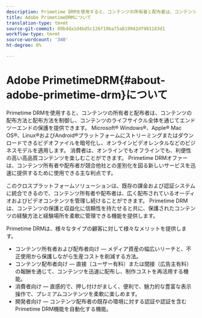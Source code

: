 ```yaml
---
description: Primetime DRMを使用すると、コンテンツの所有者と配布者は、コンテンツの配布方法と配布方法を制御し、コンテンツのライフサイクル全体を通じてエンドツーエンドの保護を提供できます。 Microsoft® Windows®、Apple® Mac OS®、Linux®およびAndroid®プラットフォームにストリーミングまたはダウンロードできるビデオファイルを暗号化し、オンラインビデオレンタルなどのビジネスモデルを適用します。 消費者は、オンラインでもオフラインでも、利便性の高い高品質コンテンツを楽しむことができます。 Primetime DRMオファーは、コンテンツ所有者や配布者が競合他社との差別化を図る新しいサービスを迅速に提供するために使用できる主な利点です。
title: Adobe PrimetimeDRMについて
translation-type: tm+mt
source-git-commit: 89bdda1d4bd5c126f19ba75a819942df901183d1
workflow-type: tm+mt
source-wordcount: '340'
ht-degree: 0%

---
```



# Adobe PrimetimeDRM{#about-adobe-primetime-drm}について

Primetime DRMを使用すると、コンテンツの所有者と配布者は、コンテンツの配布方法と配布方法を制御し、コンテンツのライフサイクル全体を通じてエンドツーエンドの保護を提供できます。 Microsoft® Windows®、Apple® Mac OS®、Linux®およびAndroid®プラットフォームにストリーミングまたはダウンロードできるビデオファイルを暗号化し、オンラインビデオレンタルなどのビジネスモデルを適用します。 消費者は、オンラインでもオフラインでも、利便性の高い高品質コンテンツを楽しむことができます。 Primetime DRMオファーは、コンテンツ所有者や配布者が競合他社との差別化を図る新しいサービスを迅速に提供するために使用できる主な利点です。

このクロスプラットフォームソリューションは、既存の課金および認証システムに統合できるので、コンテンツ所有者や配布者は、広く配布されているオーディオおよびビデオコンテンツを管理し続けることができます。 Primetime DRMは、コンテンツの保護と収益化に信頼性を持たせると共に、保護されたコンテンツの経験方法と経験場所を柔軟に管理できる機能を提供します。

Primetime DRMは、様々なタイプの顧客に対して様々なメリットを提供します。

* コンテンツ所有者および配布者向け — メディア資産の幅広いリーチと、不正使用から保護しながら生産コストを削減する方法。
* コンテンツ配布者向け — 直接（ユーザー有料）または間接（広告主有料）の報酬を通じて、コンテンツを迅速に配布し、制作コストを再活用する機能。
* 消費者向け — 直感的で、押し付けがましく、便利で、魅力的な豊富な表示操作で、プレミアムコンテンツを柔軟に楽しめます。
* 開発者向け — コンテンツ配布者の既存の環境に対する認証や認証を含むPrimetime DRM機能を自動化する機能。

